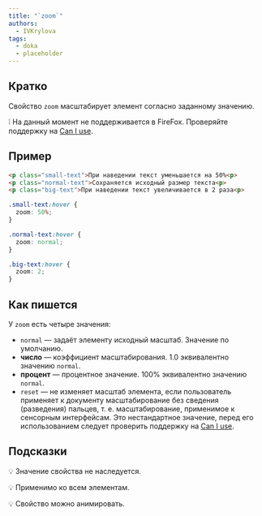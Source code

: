 ```yaml
---
title: "`zoom`"
authors:
  - IVKrylova
tags:
  - doka
  - placeholder
---
```


## Кратко

Свойство `zoom` масштабирует элемент согласно заданному значению.

<aside>

❕ На данный момент не поддерживается в FireFox. Проверяйте поддержку на [Can I use](https://caniuse.com/css-zoom).

</aside>


## Пример

```html
<p class="small-text">При наведении текст уменьшается на 50%<p>
<p class="normal-text">Сохраняется исходный размер текста<p>
<p class="big-text">При наведении текст увеличивается в 2 раза<p>
```

```css
.small-text:hover {
  zoom: 50%;
}

.normal-text:hover {
  zoom: normal;
}

.big-text:hover {
  zoom: 2;
}
```

## Как пишется

У `zoom` есть четыре значения:

- `normal` — задаёт элементу исходный масштаб. Значение по умолчанию.
- **число** — коэффициент масштабирования. 1.0 эквивалентно значению `normal`.
- **процент** — процентное значение. 100% эквивалентно значению `normal`.
- `reset` — не изменяет масштаб элемента, если пользователь применяет к документу масштабирование без сведения (разведения) пальцев, т. е. масштабирование, применимое к сенсорным интерфейсам. Это нестандартное значение, перед его использованием следует проверить поддержку на [Can I use](https://caniuse.com/mdn-css_properties_zoom_reset).

## Подсказки

💡 Значение свойства не наследуется.

💡 Применимо ко всем элементам.

💡 Свойство можно анимировать.
